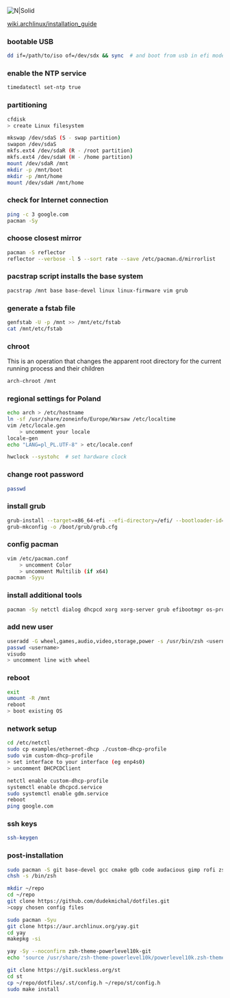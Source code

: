 ![N|Solid](https://raw.github.com/qeni/arch/master/img/archascii.png)



[wiki.archlinux/installation_guide](https://wiki.archlinux.org/title/installation_guide)

### bootable USB
```bash
dd if=/path/to/iso of=/dev/sdx && sync  # and boot from usb in efi mode
```

### enable the NTP service
```bash
timedatectl set-ntp true
```

### partitioning
```bash
cfdisk
> create Linux filesystem
```

```bash
mkswap /dev/sdaS (S - swap partition)
swapon /dev/sdaS
mkfs.ext4 /dev/sdaR (R - /root partition)
mkfs.ext4 /dev/sdaH (H - /home partition)
mount /dev/sdaR /mnt
mkdir -p /mnt/boot
mkdir -p /mnt/home
mount /dev/sdaH /mnt/home
```

### check for Internet connection
```bash
ping -c 3 google.com
pacman -Sy
```

### choose closest mirror
```bash
pacman -S reflector
reflector --verbose -l 5 --sort rate --save /etc/pacman.d/mirrorlist
```

### pacstrap script installs the base system
```bash
pacstrap /mnt base base-devel linux linux-firmware vim grub
```

### generate a fstab file
```bash
genfstab -U -p /mnt >> /mnt/etc/fstab
cat /mnt/etc/fstab
```

### chroot
This is an operation that changes the apparent root directory for the current running process and their children
```bash
arch-chroot /mnt
```

### regional settings for Poland
```bash
echo arch > /etc/hostname
ln -sf /usr/share/zoneinfo/Europe/Warsaw /etc/localtime
vim /etc/locale.gen
    > uncomment your locale
locale-gen
echo "LANG=pl_PL.UTF-8" > etc/locale.conf

hwclock --systohc  # set hardware clock
```

### change root password
```bash
passwd
```

### install grub
```bash
grub-install --target=x86_64-efi --efi-directory=/efi/ --bootloader-id=GRUB
grub-mkconfig -o /boot/grub/grub.cfg
```

### config pacman
```bash
vim /etc/pacman.conf
    > uncomment Color
    > uncomment Multilib (if x64)
pacman -Syyu
```

### install additional tools
```bash
pacman -Sy netctl dialog dhcpcd xorg xorg-server grub efibootmgr os-prober gnome gnome-tweaks gnome-calendar terminus-font neofetch zsh git sudo audacious openssh
```

### add new user
```bash
useradd -G wheel,games,audio,video,storage,power -s /usr/bin/zsh <username>
passwd <username>
visudo
> uncomment line with wheel
```

### reboot
```bash
exit
umount -R /mnt
reboot
> boot existing OS
```

### network setup
```bash
cd /etc/netctl
sudo cp examples/ethernet-dhcp ./custom-dhcp-profile
sudo vim custom-dhcp-profile
> set interface to your interface (eg enp4s0)
> uncomment DHCPCDClient

netctl enable custom-dhcp-profile
systemctl enable dhcpcd.service
sudo systemctl enable gdm.service
reboot
ping google.com
```

### ssh keys
```bash
ssh-keygen
```

### post-installation
```bash
sudo pacman -S git base-devel gcc cmake gdb code audacious gimp rofi zsh
chsh -s /bin/zsh

mkdir ~/repo
cd ~/repo
git clone https://github.com/dudekmichal/dotfiles.git
>copy chosen config files

sudo pacman -Syu
git clone https://aur.archlinux.org/yay.git
cd yay
makepkg -si

yay -Sy --noconfirm zsh-theme-powerlevel10k-git
echo 'source /usr/share/zsh-theme-powerlevel10k/powerlevel10k.zsh-theme' >>! ~/.zshrc

git clone https://git.suckless.org/st
cd st
cp ~/repo/dotfiles/.st/config.h ~/repo/st/config.h
sudo make install
```